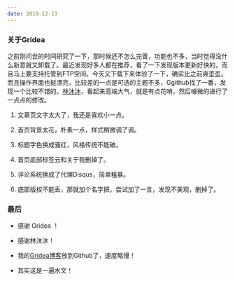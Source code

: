 ```yaml
---
date: 2019-12-13
---
```






### 关于Gridea

之前刚问世的时间研究了一下，那时候还不怎么完善，功能也不多，当时觉得没什么新意就又卸载了。最近发现好多人都在推荐，看了一下发现版本更新好快的，而且马上要支持托管到FTP空间。今天又下载下来体验了一下，确实比之前爽歪歪。而且操作界面也挺漂亮，比较差的一点是可选的主题不多，Ggithub找了一番，发现一个比较不错的。[林沐沐](https://i.immmmm.com)，看起来高端大气，就是有点花哨，然后噱微的进行了一点点的修改。

1. 文章页文字太大了，我还是喜欢小一点。


2. 首页背景太花，朴素一点，样式稍微调了调。


3. 标题字色换成骚红，风格传统不能破。

4. 首页底部标签云和关于我删掉了。

5. 评论系统换成了代理Disqus，简单粗暴。

6. 底部版权不能丢，那就加个名字把，尝试加了一言，发现不美观，删掉了。

### 最后

- 感谢 Gridea ！

- 感谢林沐沐！

- 我的[Gridea博客](http://github.cssj.fun)放到Github了，速度略慢！

- 其实这是一遍水文！

  

